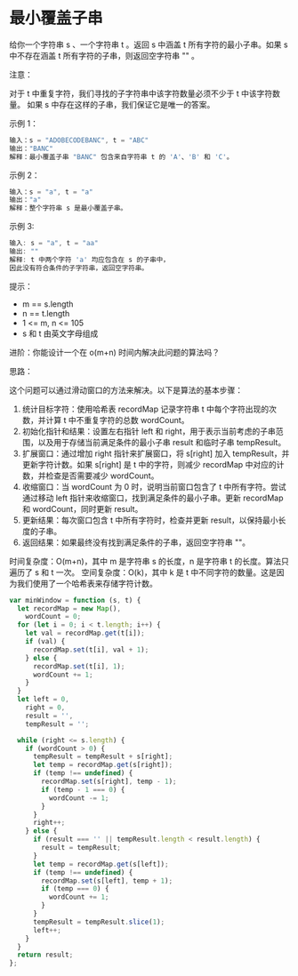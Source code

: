 # 最小覆盖子串

给你一个字符串 s 、一个字符串 t 。返回 s 中涵盖 t 所有字符的最小子串。如果 s 中不存在涵盖 t 所有字符的子串，则返回空字符串 "" 。

注意：

对于 t 中重复字符，我们寻找的子字符串中该字符数量必须不少于 t 中该字符数量。
如果 s 中存在这样的子串，我们保证它是唯一的答案。

示例 1：

```js
输入：s = "ADOBECODEBANC", t = "ABC"
输出："BANC"
解释：最小覆盖子串 "BANC" 包含来自字符串 t 的 'A'、'B' 和 'C'。
```

示例 2：

```js
输入：s = "a", t = "a"
输出："a"
解释：整个字符串 s 是最小覆盖子串。
```

示例 3:

```js
输入: s = "a", t = "aa"
输出: ""
解释: t 中两个字符 'a' 均应包含在 s 的子串中，
因此没有符合条件的子字符串，返回空字符串。
```

提示：

- m == s.length
- n == t.length
- 1 <= m, n <= 105
- s 和 t 由英文字母组成

进阶：你能设计一个在 o(m+n) 时间内解决此问题的算法吗？

思路：

这个问题可以通过滑动窗口的方法来解决。以下是算法的基本步骤：

1. 统计目标字符：使用哈希表 recordMap 记录字符串 t 中每个字符出现的次数，并计算 t 中不重复字符的总数 wordCount。
2. 初始化指针和结果：设置左右指针 left 和 right，用于表示当前考虑的子串范围，以及用于存储当前满足条件的最小子串 result 和临时子串 tempResult。
3. 扩展窗口：通过增加 right 指针来扩展窗口，将 s[right] 加入 tempResult，并更新字符计数。如果 s[right] 是 t 中的字符，则减少 recordMap 中对应的计数，并检查是否需要减少 wordCount。
4. 收缩窗口：当 wordCount 为 0 时，说明当前窗口包含了 t 中所有字符。尝试通过移动 left 指针来收缩窗口，找到满足条件的最小子串。更新 recordMap 和 wordCount，同时更新 result。
5. 更新结果：每次窗口包含 t 中所有字符时，检查并更新 result，以保持最小长度的子串。
6. 返回结果：如果最终没有找到满足条件的子串，返回空字符串 ""。

时间复杂度：O(m+n)，其中 m 是字符串 s 的长度，n 是字符串 t 的长度。算法只遍历了 s 和 t 一次。
空间复杂度：O(k)，其中 k 是 t 中不同字符的数量。这是因为我们使用了一个哈希表来存储字符计数。

```js
var minWindow = function (s, t) {
  let recordMap = new Map(),
    wordCount = 0;
  for (let i = 0; i < t.length; i++) {
    let val = recordMap.get(t[i]);
    if (val) {
      recordMap.set(t[i], val + 1);
    } else {
      recordMap.set(t[i], 1);
      wordCount += 1;
    }
  }
  let left = 0,
    right = 0,
    result = '',
    tempResult = '';

  while (right <= s.length) {
    if (wordCount > 0) {
      tempResult = tempResult + s[right];
      let temp = recordMap.get(s[right]);
      if (temp !== undefined) {
        recordMap.set(s[right], temp - 1);
        if (temp - 1 === 0) {
          wordCount -= 1;
        }
      }
      right++;
    } else {
      if (result === '' || tempResult.length < result.length) {
        result = tempResult;
      }
      let temp = recordMap.get(s[left]);
      if (temp !== undefined) {
        recordMap.set(s[left], temp + 1);
        if (temp === 0) {
          wordCount += 1;
        }
      }
      tempResult = tempResult.slice(1);
      left++;
    }
  }
  return result;
};
```

